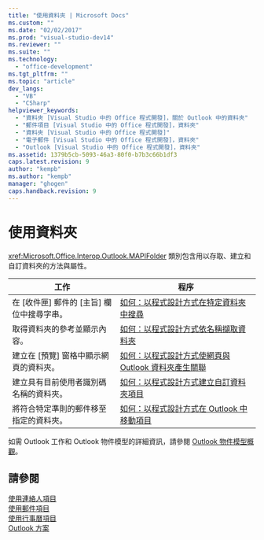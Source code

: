 ```yaml
---
title: "使用資料夾 | Microsoft Docs"
ms.custom: ""
ms.date: "02/02/2017"
ms.prod: "visual-studio-dev14"
ms.reviewer: ""
ms.suite: ""
ms.technology: 
  - "office-development"
ms.tgt_pltfrm: ""
ms.topic: "article"
dev_langs: 
  - "VB"
  - "CSharp"
helpviewer_keywords: 
  - "資料夾 [Visual Studio 中的 Office 程式開發]，關於 Outlook 中的資料夾"
  - "郵件項目 [Visual Studio 中的 Office 程式開發]，資料夾"
  - "資料夾 [Visual Studio 中的 Office 程式開發]"
  - "電子郵件 [Visual Studio 中的 Office 程式開發]，資料夾"
  - "Outlook [Visual Studio 中的 Office 程式開發]，資料夾"
ms.assetid: 1379b5cb-5093-46a3-80f0-b7b3c66b1df3
caps.latest.revision: 9
author: "kempb"
ms.author: "kempb"
manager: "ghogen"
caps.handback.revision: 9
---
```

# 使用資料夾
  <xref:Microsoft.Office.Interop.Outlook.MAPIFolder> 類別包含用以存取、建立和自訂資料夾的方法與屬性。  
  
|工作|程序|  
|--------|--------|  
|在 \[收件匣\] 郵件的 \[主旨\] 欄位中搜尋字串。|[如何：以程式設計方式在特定資料夾中搜尋](../vsto/how-to-programmatically-search-within-a-specific-folder.md)|  
|取得資料夾的參考並顯示內容。|[如何：以程式設計方式依名稱擷取資料夾](../vsto/how-to-programmatically-retrieve-a-folder-by-name.md)|  
|建立在 \[預覽\] 窗格中顯示網頁的資料夾。|[如何：以程式設計方式使網頁與 Outlook 資料夾產生關聯](../vsto/how-to-programmatically-associate-a-web-page-with-an-outlook-folder.md)|  
|建立具有目前使用者識別碼名稱的資料夾。|[如何：以程式設計方式建立自訂資料夾項目](../vsto/how-to-programmatically-create-custom-folder-items.md)|  
|將符合特定準則的郵件移至指定的資料夾。|[如何：以程式設計方式在 Outlook 中移動項目](../vsto/how-to-programmatically-move-items-in-outlook.md)|  
  
 如需 Outlook 工作和 Outlook 物件模型的詳細資訊，請參閱 [Outlook 物件模型概觀](../vsto/outlook-object-model-overview.md)。  
  
## 請參閱  
 [使用連絡人項目](../vsto/working-with-contact-items.md)   
 [使用郵件項目](../vsto/working-with-mail-items.md)   
 [使用行事曆項目](../vsto/working-with-calendar-items.md)   
 [Outlook 方案](../vsto/outlook-solutions.md)  
  
  